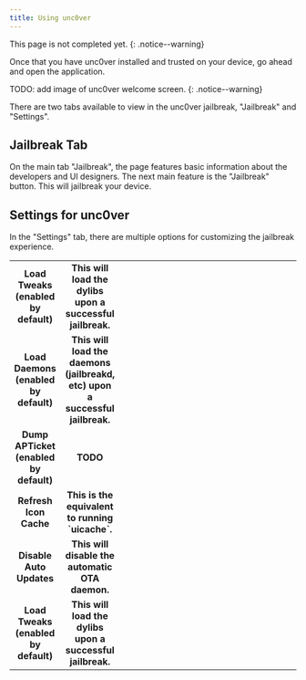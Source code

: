```yaml
---
title: Using unc0ver
---
```


This page is not completed yet.
{: .notice--warning}

Once that you have unc0ver installed and trusted on your device, go ahead and open the application.

TODO: add image of unc0ver welcome screen.
{: .notice--warning}

There are two tabs available to view in the unc0ver jailbreak, "Jailbreak" and "Settings".

## Jailbreak Tab

On the main tab "Jailbreak", the page features basic information about the developers and UI designers. The next main feature is the "Jailbreak" button. This will jailbreak your device.

## Settings for unc0ver

In the "Settings" tab, there are multiple options for customizing the jailbreak experience.

<table>
  <colgroup>
    <col span="1" style="width: 10%;">
    <col span="1" style="width: 10%;">
    <col span="1" style="width: 25%;">
    <col span="1" style="width: 25%;">
    <col span="1" style="width: 30%;">
  </colgroup>
  <tbody>
    <tr>
      <td style="text-align: center; font-weight: bold;">Load Tweaks (enabled by default)</td>
      <td style="text-align: center; font-weight: bold;">This will load the dylibs upon a successful jailbreak.</td>
    </tr>
    <tr>
      <td style="text-align: center; font-weight: bold;">Load Daemons (enabled by default)</td>
      <td style="text-align: center; font-weight: bold;">This will load the daemons (jailbreakd, etc) upon a successful jailbreak.</td>
            </tr>
      <tr>
      <td style="text-align: center; font-weight: bold;">Dump APTicket (enabled by default)</td>
      <td style="text-align: center; font-weight: bold;">TODO</td>
            </tr>
      <tr>
      <td style="text-align: center; font-weight: bold;">Refresh Icon Cache</td>
      <td style="text-align: center; font-weight: bold;">This is the equivalent to running `uicache`.</td>
      </tr>
      <tr>
      <td style="text-align: center; font-weight: bold;">Disable Auto Updates</td>
      <td style="text-align: center; font-weight: bold;">This will disable the automatic OTA daemon.</td>
      </tr>
      <tr>
      <td style="text-align: center; font-weight: bold;">Load Tweaks (enabled by default)</td>
      <td style="text-align: center; font-weight: bold;">This will load the dylibs upon a successful jailbreak.</td>
      </tr>
  </tbody>
</table>
